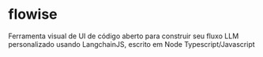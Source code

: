# flowise
Ferramenta visual de UI de código aberto para construir seu fluxo LLM personalizado usando LangchainJS, escrito em Node Typescript/Javascript
